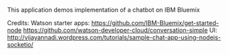 This application demos implementation of a chatbot on IBM Bluemix

Credits:
Watson starter apps:
  https://github.com/IBM-Bluemix/get-started-node
  https://github.com/watson-developer-cloud/conversation-simple
UI:
 http://vijayannadi.wordpress.com/tutorials/sample-chat-app-using-nodejs-socketio/
